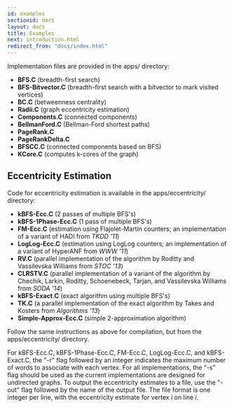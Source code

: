 ```yaml
---
id: examples
sectionid: docs
layout: docs
title: Examples
next: introduction.html
redirect_from: "docs/index.html"
---
```


Implementation files are provided in the apps/ directory: 

* **BFS.C** (breadth-first search)
* **BFS-Bitvector.C** (breadth-first search with a bitvector to mark visited vertices)
* **BC.C** (betweenness centrality) 
* **Radii.C** (graph eccentricity estimation) 
* **Components.C** (connected components)
* **BellmanFord.C** (Bellman-Ford shortest paths)
* **PageRank.C**
* **PageRankDelta.C** 
* **BFSCC.C** (connected components based on BFS)
* **KCore.C** (computes k-cores of the graph)


Eccentricity Estimation 
-------- 
Code for eccentricity estimation is available in the
apps/eccentricity/ directory: 

* **kBFS-Ecc.C** (2 passes of multiple BFS's)
* **kBFS-1Phase-Ecc.C** (1 pass of multiple BFS's)
* **FM-Ecc.C** (estimation using Flajolet-Martin counters; an implementation of
   a variant of HADI from *TKDD '11*)
* **LogLog-Ecc.C** (estimation using LogLog counters; an implementation of a 
  variant of HyperANF from *WWW '11*)
* **RV.C** (parallel implementation of the algorithm by Roditty and 
  Vassilevska Williams from *STOC '13*)
* **CLRSTV.C** (parallel implementation of a variant of the algorithm by Chechik, 
  Larkin, Roditty, Schoenebeck, Tarjan, and Vassilevska Williams from *SODA '14*)
* **kBFS-Exact.C** (exact algorithm using multiple BFS's)
* **TK.C** (a parallel implementation of the exact algorithm by Takes and 
  Kosters from *Algorithms '13*)
*  **Simple-Approx-Ecc.C** (simple 2-approximation algorithm)

Follow the same instructions as above for compilation, but from the apps/eccentricity/ directory.

For kBFS-Ecc.C, kBFS-1Phase-Ecc.C, FM-Ecc.C, LogLog-Ecc.C, and
kBFS-Exact.C, the "-r" flag followed by an integer indicates the
maximum number of words to associate with each vertex. For all
implementations, the "-s" flag should be used as the current
implementations are designed for undirected graphs.  To output the
eccentricity estimates to a file, use the "-out" flag followed by the
name of the output file. The file format is one integer per line, with
the eccentricity estimate for vertex *i* on line *i*.

